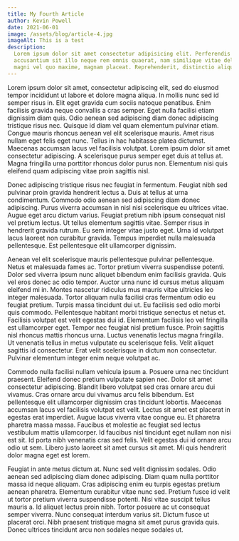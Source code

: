 ```yaml
---
title: My Fourth Article
author: Kevin Powell
date: 2021-06-01
image: /assets/blog/article-4.jpg
imageAlt: This is a test
description:
  Lorem ipsum dolor sit amet consectetur adipisicing elit. Perferendis
  accusantium sit illo neque rem omnis quaerat, nam similique vitae delectus ad
  magni vel quo maxime, magnam placeat. Reprehenderit, distinctio aliquam?
---
```


Lorem ipsum dolor sit amet, consectetur adipiscing elit, sed do eiusmod tempor
incididunt ut labore et dolore magna aliqua. In mollis nunc sed id semper risus
in. Elit eget gravida cum sociis natoque penatibus. Enim facilisis gravida neque
convallis a cras semper. Eget nulla facilisi etiam dignissim diam quis. Odio
aenean sed adipiscing diam donec adipiscing tristique risus nec. Quisque id diam
vel quam elementum pulvinar etiam. Congue mauris rhoncus aenean vel elit
scelerisque mauris. Amet risus nullam eget felis eget nunc. Tellus in hac
habitasse platea dictumst. Maecenas accumsan lacus vel facilisis volutpat. Lorem
ipsum dolor sit amet consectetur adipiscing. A scelerisque purus semper eget
duis at tellus at. Magna fringilla urna porttitor rhoncus dolor purus non.
Elementum nisi quis eleifend quam adipiscing vitae proin sagittis nisl.

Donec adipiscing tristique risus nec feugiat in fermentum. Feugiat nibh sed
pulvinar proin gravida hendrerit lectus a. Duis at tellus at urna condimentum.
Commodo odio aenean sed adipiscing diam donec adipiscing. Purus viverra accumsan
in nisl nisi scelerisque eu ultrices vitae. Augue eget arcu dictum varius.
Feugiat pretium nibh ipsum consequat nisl vel pretium lectus. Ut tellus
elementum sagittis vitae. Semper risus in hendrerit gravida rutrum. Eu sem
integer vitae justo eget. Urna id volutpat lacus laoreet non curabitur gravida.
Tempus imperdiet nulla malesuada pellentesque. Est pellentesque elit ullamcorper
dignissim.

Aenean vel elit scelerisque mauris pellentesque pulvinar pellentesque. Netus et
malesuada fames ac. Tortor pretium viverra suspendisse potenti. Dolor sed
viverra ipsum nunc aliquet bibendum enim facilisis gravida. Quis vel eros donec
ac odio tempor. Auctor urna nunc id cursus metus aliquam eleifend mi in. Montes
nascetur ridiculus mus mauris vitae ultricies leo integer malesuada. Tortor
aliquam nulla facilisi cras fermentum odio eu feugiat pretium. Turpis massa
tincidunt dui ut. Eu facilisis sed odio morbi quis commodo. Pellentesque
habitant morbi tristique senectus et netus et. Facilisis volutpat est velit
egestas dui id. Elementum facilisis leo vel fringilla est ullamcorper eget.
Tempor nec feugiat nisl pretium fusce. Proin sagittis nisl rhoncus mattis
rhoncus urna. Luctus venenatis lectus magna fringilla. Ut venenatis tellus in
metus vulputate eu scelerisque felis. Velit aliquet sagittis id consectetur.
Erat velit scelerisque in dictum non consectetur. Pulvinar elementum integer
enim neque volutpat ac.

Commodo nulla facilisi nullam vehicula ipsum a. Posuere urna nec tincidunt
praesent. Eleifend donec pretium vulputate sapien nec. Dolor sit amet
consectetur adipiscing. Blandit libero volutpat sed cras ornare arcu dui
vivamus. Cras ornare arcu dui vivamus arcu felis bibendum. Est pellentesque elit
ullamcorper dignissim cras tincidunt lobortis. Maecenas accumsan lacus vel
facilisis volutpat est velit. Lectus sit amet est placerat in egestas erat
imperdiet. Augue lacus viverra vitae congue eu. Et pharetra pharetra massa
massa. Faucibus et molestie ac feugiat sed lectus vestibulum mattis ullamcorper.
Id faucibus nisl tincidunt eget nullam non nisi est sit. Id porta nibh venenatis
cras sed felis. Velit egestas dui id ornare arcu odio ut sem. Libero justo
laoreet sit amet cursus sit amet. Mi quis hendrerit dolor magna eget est lorem.

Feugiat in ante metus dictum at. Nunc sed velit dignissim sodales. Odio aenean
sed adipiscing diam donec adipiscing. Diam quam nulla porttitor massa id neque
aliquam. Cras adipiscing enim eu turpis egestas pretium aenean pharetra.
Elementum curabitur vitae nunc sed. Pretium fusce id velit ut tortor pretium
viverra suspendisse potenti. Nisi vitae suscipit tellus mauris a. Id aliquet
lectus proin nibh. Tortor posuere ac ut consequat semper viverra. Nunc consequat
interdum varius sit. Dictum fusce ut placerat orci. Nibh praesent tristique
magna sit amet purus gravida quis. Donec ultrices tincidunt arcu non sodales
neque sodales ut.

